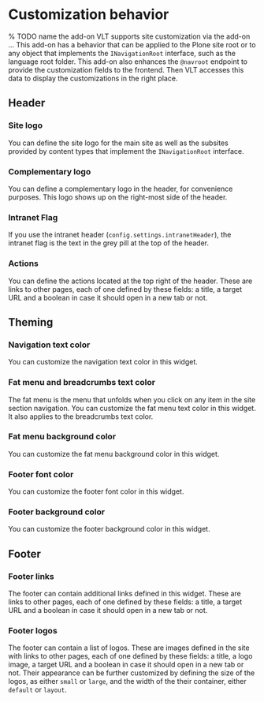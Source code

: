 # Customization behavior

% TODO name the add-on
VLT supports site customization via the add-on ...
This add-on has a behavior that can be applied to the Plone site root or to any object that implements the `INavigationRoot` interface, such as the language root folder.
This add-on also enhances the `@navroot` endpoint to provide the customization fields to the frontend.
Then VLT accesses this data to display the customizations in the right place.


## Header

### Site logo

You can define the site logo for the main site as well as the subsites provided by content types that implement the `INavigationRoot` interface.

### Complementary logo

You can define a complementary logo in the header, for convenience purposes.
This logo shows up on the right-most side of the header.

### Intranet Flag

If you use the intranet header (`config.settings.intranetHeader`), the intranet flag is the text in the grey pill at the top of the header.

### Actions

You can define the actions located at the top right of the header.
These are links to other pages, each of one defined by these fields: a title, a target URL and a boolean in case it should open in a new tab or not.


## Theming

### Navigation text color

You can customize the navigation text color in this widget.

### Fat menu and breadcrumbs text color

The fat menu is the menu that unfolds when you click on any item in the site section navigation.
You can customize the fat menu text color in this widget.
It also applies to the breadcrumbs text color.

### Fat menu background color

You can customize the fat menu background color in this widget.

### Footer font color

You can customize the footer font color in this widget.

### Footer background color

You can customize the footer background color in this widget.


## Footer

### Footer links

The footer can contain additional links defined in this widget.
These are links to other pages, each of one defined by these fields: a title, a target URL and a boolean in case it should open in a new tab or not.

### Footer logos

The footer can contain a list of logos.
These are images defined in the site with links to other pages, each of one defined by these fields: a title, a logo image, a target URL and a boolean in case it should open in a new tab or not.
Their appearance can be further customized by defining the size of the logos, as either `small` or `large`, and the width of the their container, either `default` or `layout`.
